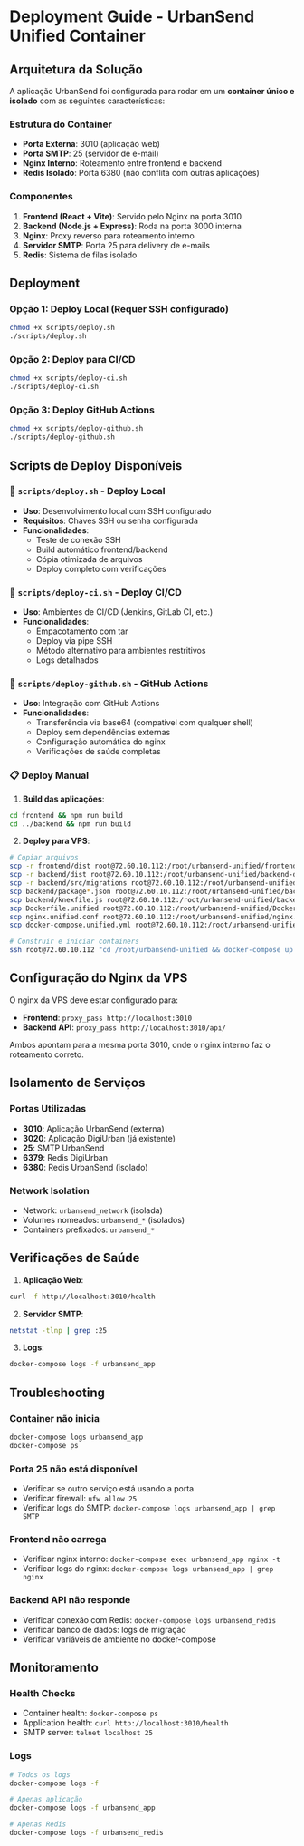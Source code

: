 # Deployment Guide - UrbanSend Unified Container

## Arquitetura da Solução

A aplicação UrbanSend foi configurada para rodar em um **container único e isolado** com as seguintes características:

### Estrutura do Container
- **Porta Externa**: 3010 (aplicação web)
- **Porta SMTP**: 25 (servidor de e-mail)
- **Nginx Interno**: Roteamento entre frontend e backend
- **Redis Isolado**: Porta 6380 (não conflita com outras aplicações)

### Componentes
1. **Frontend (React + Vite)**: Servido pelo Nginx na porta 3010
2. **Backend (Node.js + Express)**: Roda na porta 3000 interna
3. **Nginx**: Proxy reverso para roteamento interno
4. **Servidor SMTP**: Porta 25 para delivery de e-mails
5. **Redis**: Sistema de filas isolado

## Deployment

### Opção 1: Deploy Local (Requer SSH configurado)
```bash
chmod +x scripts/deploy.sh
./scripts/deploy.sh
```

### Opção 2: Deploy para CI/CD
```bash
chmod +x scripts/deploy-ci.sh
./scripts/deploy-ci.sh
```

### Opção 3: Deploy GitHub Actions
```bash
chmod +x scripts/deploy-github.sh
./scripts/deploy-github.sh
```

## Scripts de Deploy Disponíveis

### 🔧 `scripts/deploy.sh` - Deploy Local
- **Uso**: Desenvolvimento local com SSH configurado
- **Requisitos**: Chaves SSH ou senha configurada
- **Funcionalidades**: 
  - Teste de conexão SSH
  - Build automático frontend/backend
  - Cópia otimizada de arquivos
  - Deploy completo com verificações

### 🤖 `scripts/deploy-ci.sh` - Deploy CI/CD
- **Uso**: Ambientes de CI/CD (Jenkins, GitLab CI, etc.)
- **Funcionalidades**:
  - Empacotamento com tar
  - Deploy via pipe SSH
  - Método alternativo para ambientes restritivos
  - Logs detalhados

### 🚀 `scripts/deploy-github.sh` - GitHub Actions
- **Uso**: Integração com GitHub Actions
- **Funcionalidades**:
  - Transferência via base64 (compatível com qualquer shell)
  - Deploy sem dependências externas
  - Configuração automática do nginx
  - Verificações de saúde completas

### 📋 Deploy Manual

1. **Build das aplicações**:
```bash
cd frontend && npm run build
cd ../backend && npm run build
```

2. **Deploy para VPS**:
```bash
# Copiar arquivos
scp -r frontend/dist root@72.60.10.112:/root/urbansend-unified/frontend-dist
scp -r backend/dist root@72.60.10.112:/root/urbansend-unified/backend-dist
scp -r backend/src/migrations root@72.60.10.112:/root/urbansend-unified/backend-migrations
scp backend/package*.json root@72.60.10.112:/root/urbansend-unified/backend-
scp backend/knexfile.js root@72.60.10.112:/root/urbansend-unified/backend-knexfile.js
scp Dockerfile.unified root@72.60.10.112:/root/urbansend-unified/Dockerfile
scp nginx.unified.conf root@72.60.10.112:/root/urbansend-unified/nginx.conf
scp docker-compose.unified.yml root@72.60.10.112:/root/urbansend-unified/docker-compose.yml

# Construir e iniciar containers
ssh root@72.60.10.112 "cd /root/urbansend-unified && docker-compose up --build -d"
```

## Configuração do Nginx da VPS

O nginx da VPS deve estar configurado para:
- **Frontend**: `proxy_pass http://localhost:3010`
- **Backend API**: `proxy_pass http://localhost:3010/api/`

Ambos apontam para a mesma porta 3010, onde o nginx interno faz o roteamento correto.

## Isolamento de Serviços

### Portas Utilizadas
- **3010**: Aplicação UrbanSend (externa)
- **3020**: Aplicação DigiUrban (já existente)
- **25**: SMTP UrbanSend
- **6379**: Redis DigiUrban
- **6380**: Redis UrbanSend (isolado)

### Network Isolation
- Network: `urbansend_network` (isolada)
- Volumes nomeados: `urbansend_*` (isolados)
- Containers prefixados: `urbansend_*`

## Verificações de Saúde

1. **Aplicação Web**:
```bash
curl -f http://localhost:3010/health
```

2. **Servidor SMTP**:
```bash
netstat -tlnp | grep :25
```

3. **Logs**:
```bash
docker-compose logs -f urbansend_app
```

## Troubleshooting

### Container não inicia
```bash
docker-compose logs urbansend_app
docker-compose ps
```

### Porta 25 não está disponível
- Verificar se outro serviço está usando a porta
- Verificar firewall: `ufw allow 25`
- Verificar logs do SMTP: `docker-compose logs urbansend_app | grep SMTP`

### Frontend não carrega
- Verificar nginx interno: `docker-compose exec urbansend_app nginx -t`
- Verificar logs do nginx: `docker-compose logs urbansend_app | grep nginx`

### Backend API não responde
- Verificar conexão com Redis: `docker-compose logs urbansend_redis`
- Verificar banco de dados: logs de migração
- Verificar variáveis de ambiente no docker-compose

## Monitoramento

### Health Checks
- Container health: `docker-compose ps`
- Application health: `curl http://localhost:3010/health`
- SMTP server: `telnet localhost 25`

### Logs
```bash
# Todos os logs
docker-compose logs -f

# Apenas aplicação
docker-compose logs -f urbansend_app

# Apenas Redis
docker-compose logs -f urbansend_redis
```